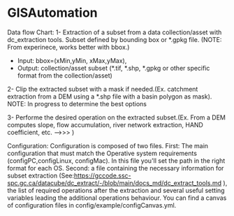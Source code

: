 # GISAutomation
Data flow Chart:
1- Extraction of a subset from a data collection/asset with dc_extraction tools. Subset defined by bounding box or *.gpkg file.   (NOTE: From experinece, works better with bbox.) 
- Input: bbox=(xMin,yMin, xMax,yMax), 
- Output: collection/asset subset (*.tif, *.shp, *.gpkg  or other specific format from the collection/asset)

2- Clip the extracted subset with a mask if needed.(Ex. catchment extraction from a DEM using a *.shp file with a basin polygon as mask). NOTE: In progress to determine the best options

3- Performe the desired operation on the extracted subset.(Ex. From a DEM computes slope, flow accumulation, river network extraction, HAND coefficient, etc.  -->>> ) 

Configuration:
Configuration is composed of two files. First: The main configuration that must match the Operative system requirements (configPC,configLinux, configMac). In this file you'll set the path in the right format for each OS. Second: a file containing the necessary information for subset extraction (See:https://gccode.ssc-spc.gc.ca/datacube/dc_extract/-/blob/main/docs_md/dc_extract_tools.md ), the list of required operations after the extraction and several useful setting variables leading the additional operations behaviour.  You can find a canvas of configuration files in config/example/configCanvas.yml.